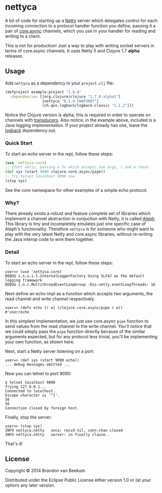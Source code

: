 # nettyca

A bit of code for starting up a [Netty](http://netty.io) server which
delegates control for each incoming connection to a protocol handler
function you define, passing it a pair of
[core.async](https://github.com/clojure/core.async) channels, which
you use in your handler for reading and writing to a client.

This is not for production! Just a way to play with writing socket
servers in terms of core.async channels. It uses Netty 5 and Clojure
1.7 __alpha__ releases.

## Usage

Add `nettyca` as a dependency in your `project.clj` file:

```clj
(defproject example-project "1.0.0"
  :dependencies [[org.clojure/clojure "1.7.0-alpha1"]
                 [nettyca "0.1.0-SNAPSHOT"]
                 [ch.qos.logback/logback-classic "1.1.2"]])
```

Notice the Clojure version is alpha, this is required in order to
operate on channels with
[transducers](http://blog.cognitect.com/blog/2014/8/6/transducers-are-coming).
Also notice, in the example above, included is a Java logging
implementation. If your project already has one, leave the
[logback](http://logback.qos.ch/) dependency out.

### Quick Start

To start an echo server in the repl, follow these steps:

```clj
(use 'nettyca.core)
;; start netty, passing a fn which accepts two args, r and w chans
(def sys (start 9090 clojure.core.async/pipe))
;; try telnet localhost 9090 now
(stop sys)
```

See the core namespace for other examples of a simple echo protocol.

### Why?

There already exists a robust and feature complete set of libraries which
implement a channel abstraction in conjuction with Netty, it is called
[Aleph](https://github.com/ztellman/aleph). This library is tiny and
incompletely emulates just one specific case of Aleph's functionality.
Therefore `nettyca` is for someone who might want to play with the very
latest Netty and core.async libraries, without re-writing the Java
interop code to wire them together.

### Detail

To start an echo server in the repl, follow these steps:

    user=> (use 'nettyca.core)
    DEBUG i.n.u.i.l.InternalLoggerFactory Using SLF4J as the default logging framework
    DEBUG i.n.c.MultithreadEventLoopGroup -Dio.netty.eventLoopThreads: 16

Next define an echo impl as a function which accepts two arguments,
the read channel and write channel respectively.

    user=> (defn echo [r w] (clojure.core.async/pipe r w))
    #'user/echo

In this simplest implementation, we just use core.async `pipe`
function to send values from the read channel to the write channel.
You'll notice that we could simply pass the `pipe` function directly
because of the similar arguments expected, but for any protocol less
trivial, you'll be implementing your own function, as shown here.

Next, start a Netty server listening on a port:

    user=> (def sys (start 9090 echo))
    ... debug messages omitted ...

Now you can telnet to port 9090:

    $ telnet localhost 9090
    Trying 127.0.0.1...
    Connected to localhost.
    Escape character is '^]'.
    56
    56
    Connection closed by foreign host.

Finally, stop the server:

    user=> (stop sys)
    INFO nettyca.netty   snca: recvd nil, conn-chan closed
    INFO nettyca.netty   server: in finally clause..

That's it!

## License

Copyright © 2014 Brandon van Beekum

Distributed under the Eclipse Public License either version 1.0 or (at
your option) any later version.
